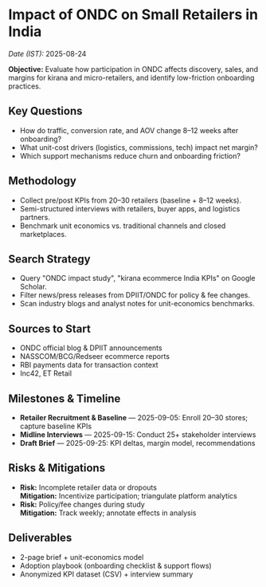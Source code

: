 # Impact of ONDC on Small Retailers in India
*Date (IST):* 2025-08-24

**Objective:** Evaluate how participation in ONDC affects discovery, sales, and margins for kirana and micro-retailers, and identify low-friction onboarding practices.

## Key Questions
- How do traffic, conversion rate, and AOV change 8–12 weeks after onboarding?
- What unit-cost drivers (logistics, commissions, tech) impact net margin?
- Which support mechanisms reduce churn and onboarding friction?

## Methodology
- Collect pre/post KPIs from 20–30 retailers (baseline + 8–12 weeks).
- Semi-structured interviews with retailers, buyer apps, and logistics partners.
- Benchmark unit economics vs. traditional channels and closed marketplaces.

## Search Strategy
- Query "ONDC impact study", "kirana ecommerce India KPIs" on Google Scholar.
- Filter news/press releases from DPIIT/ONDC for policy & fee changes.
- Scan industry blogs and analyst notes for unit-economics benchmarks.

## Sources to Start
- ONDC official blog & DPIIT announcements  
- NASSCOM/BCG/Redseer ecommerce reports  
- RBI payments data for transaction context  
- Inc42, ET Retail  

## Milestones & Timeline
- **Retailer Recruitment & Baseline** — 2025-09-05: Enroll 20–30 stores; capture baseline KPIs  
- **Midline Interviews** — 2025-09-15: Conduct 25+ stakeholder interviews  
- **Draft Brief** — 2025-09-25: KPI deltas, margin model, recommendations  

## Risks & Mitigations
- **Risk:** Incomplete retailer data or dropouts  
  **Mitigation:** Incentivize participation; triangulate platform analytics  
- **Risk:** Policy/fee changes during study  
  **Mitigation:** Track weekly; annotate effects in analysis  

## Deliverables
- 2-page brief + unit-economics model  
- Adoption playbook (onboarding checklist & support flows)  
- Anonymized KPI dataset (CSV) + interview summary  
